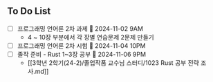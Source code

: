 ## To Do List
- [ ] 프로그래밍 언어론 2차 과제 📅 2024-11-02 9AM
	- 4 ~ 10장 부분에서 각 장별 연습문제 2문제 만들기
- [ ] 프로그래밍 언어론 2차 시험 📅 2024-11-04 10PM
- [ ] 졸작 준비 - Rust 1~3장 공부 📅 2024-11-06 9PM
	- [[3학년 2학기(24-2)/졸업작품 교수님 스터디/1023 Rust 공부 전략 조사.md]]